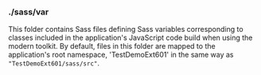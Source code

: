 ### ./sass/var

This folder contains Sass files defining Sass variables corresponding to classes
included in the application's JavaScript code build when using the modern toolkit.
By default, files in this folder are mapped to the application's root namespace,
'TestDemoExt601' in the same way as `"TestDemoExt601/sass/src"`.